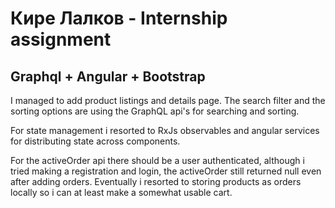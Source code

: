 # Кире Лалков - Internship assignment

## Graphql + Angular + Bootstrap

I managed to add product listings and details page. 
The search filter and the sorting options are using the GraphQL api's for searching and sorting.

For state management i resorted to RxJs observables and angular services for distributing state across components. 

For the activeOrder api there should be a user authenticated, although i tried making a registration and login, the activeOrder still returned null even after adding orders. 
Eventually i resorted to storing products as orders locally so i can at least make a somewhat usable cart. 

